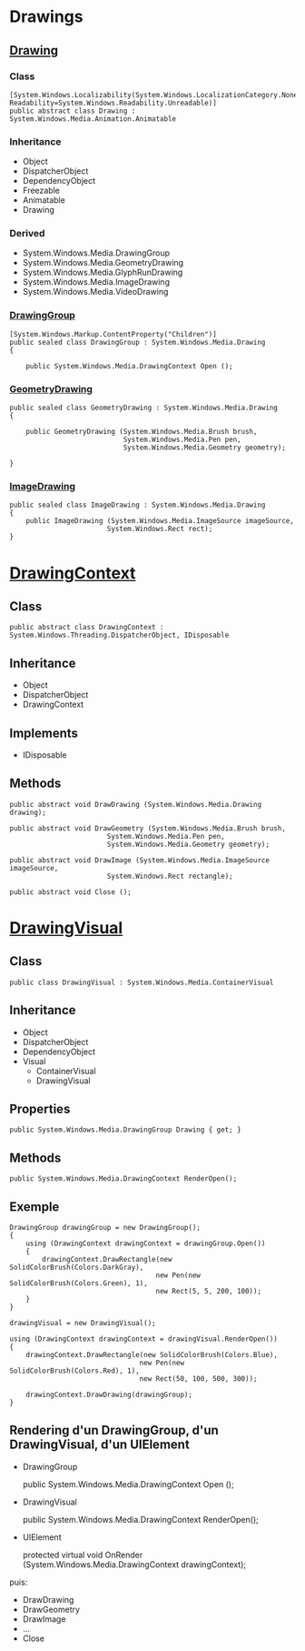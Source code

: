 
# Drawings

## [Drawing](https://docs.microsoft.com/en-us/dotnet/api/system.windows.media.drawing?view=windowsdesktop-6.0)

### Class

	[System.Windows.Localizability(System.Windows.LocalizationCategory.None, Readability=System.Windows.Readability.Unreadable)]
	public abstract class Drawing : System.Windows.Media.Animation.Animatable

### Inheritance

- Object
- DispatcherObject
- DependencyObject
- Freezable
- Animatable
- Drawing

### Derived

- System.Windows.Media.DrawingGroup
- System.Windows.Media.GeometryDrawing
- System.Windows.Media.GlyphRunDrawing
- System.Windows.Media.ImageDrawing
- System.Windows.Media.VideoDrawing

### [DrawingGroup](https://docs.microsoft.com/en-us/dotnet/api/system.windows.media.drawinggroup?view=windowsdesktop-6.0)

	[System.Windows.Markup.ContentProperty("Children")]
	public sealed class DrawingGroup : System.Windows.Media.Drawing
	{

		public System.Windows.Media.DrawingContext Open ();

### [GeometryDrawing](https://docs.microsoft.com/en-us/dotnet/api/system.windows.media.geometrydrawing?view=windowsdesktop-6.0)

	public sealed class GeometryDrawing : System.Windows.Media.Drawing
	{

		public GeometryDrawing (System.Windows.Media.Brush brush, 
								System.Windows.Media.Pen pen, 
								System.Windows.Media.Geometry geometry);

	}

### [ImageDrawing](https://docs.microsoft.com/en-us/dotnet/api/system.windows.media.imagedrawing?view=windowsdesktop-6.0)

	public sealed class ImageDrawing : System.Windows.Media.Drawing
	{
		public ImageDrawing (System.Windows.Media.ImageSource imageSource, 
							System.Windows.Rect rect);
	}


# [DrawingContext](https://docs.microsoft.com/en-us/dotnet/api/system.windows.media.drawingcontext?view=windowsdesktop-6.0)

## Class

	public abstract class DrawingContext : System.Windows.Threading.DispatcherObject, IDisposable

## Inheritance

- Object
- DispatcherObject
- DrawingContext

## Implements

- IDisposable

## Methods

	public abstract void DrawDrawing (System.Windows.Media.Drawing drawing);

	public abstract void DrawGeometry (System.Windows.Media.Brush brush, 
							System.Windows.Media.Pen pen, 
							System.Windows.Media.Geometry geometry);

	public abstract void DrawImage (System.Windows.Media.ImageSource imageSource, 
							System.Windows.Rect rectangle);

	public abstract void Close ();


# [DrawingVisual](https://docs.microsoft.com/en-us/dotnet/api/system.windows.media.drawingvisual?view=windowsdesktop-6.0)

## Class

	public class DrawingVisual : System.Windows.Media.ContainerVisual

## Inheritance

- Object
- DispatcherObject
- DependencyObject
- Visual
  - ContainerVisual
  - DrawingVisual

## Properties

	public System.Windows.Media.DrawingGroup Drawing { get; }

## Methods

	public System.Windows.Media.DrawingContext RenderOpen();

## Exemple

    DrawingGroup drawingGroup = new DrawingGroup();
    {
        using (DrawingContext drawingContext = drawingGroup.Open())
        {
            drawingContext.DrawRectangle(new SolidColorBrush(Colors.DarkGray),
										new Pen(new SolidColorBrush(Colors.Green), 1),
										new Rect(5, 5, 200, 100));
        }
    }

    drawingVisual = new DrawingVisual();

    using (DrawingContext drawingContext = drawingVisual.RenderOpen())
    {
        drawingContext.DrawRectangle(new SolidColorBrush(Colors.Blue),
									new Pen(new SolidColorBrush(Colors.Red), 1),
									new Rect(50, 100, 500, 300));

        drawingContext.DrawDrawing(drawingGroup);
    }

## Rendering d'un DrawingGroup, d'un DrawingVisual, d'un UIElement

- DrawingGroup

	public System.Windows.Media.DrawingContext Open ();

- DrawingVisual

	public System.Windows.Media.DrawingContext RenderOpen();

- UIElement

	protected virtual void OnRender (System.Windows.Media.DrawingContext drawingContext);

puis:

- DrawDrawing
- DrawGeometry
- DrawImage
- ...
- Close
	